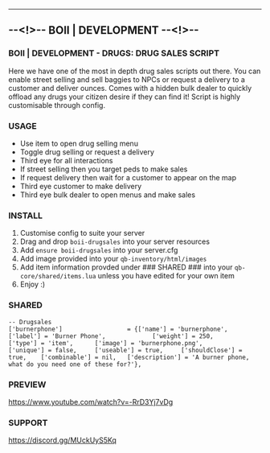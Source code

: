 ----------------------------------
--<!>-- BOII | DEVELOPMENT --<!>--
----------------------------------

### BOII | DEVELOPMENT - DRUGS: DRUG SALES SCRIPT ###

Here we have one of the most in depth drug sales scripts out there.
You can enable street selling and sell baggies to NPCs or request a delivery to a customer and deliver ounces.
Comes with a hidden bulk dealer to quickly offload any drugs your citizen desire if they can find it!
Script is highly customisable through config.

### USAGE ###

- Use item to open drug selling menu
- Toggle drug selling or request a delivery
- Third eye for all interactions
- If street selling then you target peds to make sales 
- If request delivery then wait for a customer to appear on the map
- Third eye customer to make delivery
- Third eye bulk dealer to open menus and make sales

### INSTALL ###

1) Customise config to suite your server
2) Drag and drop `boii-drugsales` into your server resources
3) Add `ensure boii-drugsales` into your server.cfg
4) Add image provided into your `qb-inventory/html/images`
5) Add item information provded under ### SHARED ### into your `qb-core/shared/items.lua` unless you have edited for your own item
5) Enjoy :) 

### SHARED ###

	-- Drugsales
	['burnerphone']                	 = {['name'] = 'burnerphone',               	['label'] = 'Burner Phone',             ['weight'] = 250,       ['type'] = 'item',      ['image'] = 'burnerphone.png',        	['unique'] = false,     ['useable'] = true,     ['shouldClose'] = true,    ['combinable'] = nil,   ['description'] = 'A burner phone, what do you need one of these for?'},

### PREVIEW ###
https://www.youtube.com/watch?v=-RrD3Yj7vDg
### SUPPORT ###
https://discord.gg/MUckUyS5Kq